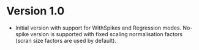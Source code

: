 # Version 1.0

- Initial version with support for WithSpikes and Regression modes. No-spike
  version is supported with fixed scaling normalisation factors (scran size
  factors are used by default).

